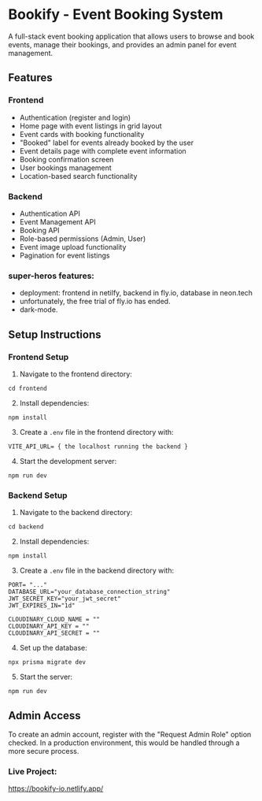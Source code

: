 # Bookify - Event Booking System

A full-stack event booking application that allows users to browse and book events, manage their bookings, and provides an admin panel for event management.

## Features

### Frontend

- Authentication (register and login)
- Home page with event listings in grid layout
- Event cards with booking functionality
- "Booked" label for events already booked by the user
- Event details page with complete event information
- Booking confirmation screen
- User bookings management
- Location-based search functionality

### Backend

- Authentication API
- Event Management API
- Booking API
- Role-based permissions (Admin, User)
- Event image upload functionality
- Pagination for event listings

### super-heros features:

- deployment: frontend in netilfy, backend in fly.io, database in neon.tech
-   unfortunately, the free trial of fly.io has ended.
- dark-mode.




## Setup Instructions

### Frontend Setup

1. Navigate to the frontend directory:

```
cd frontend
```

2. Install dependencies:

```
npm install
```

3. Create a `.env` file in the frontend directory with:

```
VITE_API_URL= { the localhost running the backend }
```

4. Start the development server:

```
npm run dev
```

### Backend Setup

1. Navigate to the backend directory:

```
cd backend
```

2. Install dependencies:

```
npm install
```

3. Create a `.env` file in the backend directory with:

```
PORT= "..."
DATABASE_URL="your_database_connection_string"
JWT_SECRET_KEY="your_jwt_secret"
JWT_EXPIRES_IN="1d"

CLOUDINARY_CLOUD_NAME = ""
CLOUDINARY_API_KEY = ""
CLOUDINARY_API_SECRET = ""
```

4. Set up the database:

```
npx prisma migrate dev
```

5. Start the server:

```
npm run dev
```

## Admin Access

To create an admin account, register with the "Request Admin Role" option checked. In a production environment, this would be handled through a more secure process.

### Live Project:

https://bookify-io.netlify.app/
